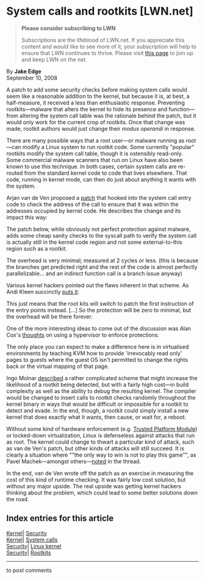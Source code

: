 # System calls and rootkits [LWN.net]

> **Please consider subscribing to LWN**
> 
> Subscriptions are the lifeblood of LWN.net. If you appreciate this content and would like to see more of it, your subscription will help to ensure that LWN continues to thrive. Please visit [this page](/Promo/nst-nag1/subscribe) to join up and keep LWN on the net. 

By **Jake Edge**  
September 10, 2008 

A patch to add some security checks before making system calls would seem like a reasonable addition to the kernel, but because it is, at best, a half-measure, it received a less than enthusiastic response. Preventing rootkits—malware that alters the kernel to hide its presence and function—from altering the system call table was the rationale behind the patch, but it would only work for the current crop of rootkits. Once that change was made, rootkit authors would just change their _modus operandi_ in response. 

There are many possible ways that a root user—or malware running as root—can modify a Linux system to run rootkit code. Some currently "popular" rootkits modify the system call table, though it is ostensibly read-only. Some commercial malware scanners that run on Linux have also been known to use this technique. In both cases, certain system calls are re-routed from the standard kernel code to code that lives elsewhere. That code, running in kernel mode, can then do just about anything it wants with the system. 

Arjan van de Ven proposed a [patch](http://lwn.net/Articles/296926/) that hooked into the system call entry code to check the address of the call to ensure that it was within the addresses occupied by kernel code. He describes the change and its impact this way: 

The patch below, while obviously not perfect protection against malware, adds some cheap sanity checks to the syscall path to verify the system call is actually still in the kernel code region and not some external-to-this region such as a rootkit. 

The overhead is very minimal; measured at 2 cycles or less. (this is because the branches get predicted right and the rest of the code is almost perfectly parallelizable... and an indirect function call is a branch issue anyway) 

Various kernel hackers pointed out the flaws inherent in that scheme. As Andi Kleen succinctly [puts it](/Articles/297628/): 

This just means that the root kits will switch to patch the first instruction of the entry points instead. [...] So the protection will be zero to minimal, but the overhead will be there forever. 

One of the more interesting ideas to come out of the discussion was Alan Cox's [thoughts](http://lwn.net/Articles/297622/) on using a hypervisor to enforce protections: 

The only place you can expect to make a difference here is in virtualised environments by teaching KVM how to provide 'irrevocably read only' pages to guests where the guest OS isn't permitted to change the rights back or the virtual mapping of that page. 

Ingo Molnar [described](/Articles/297631/) a rather complicated scheme that might increase the likelihood of a rootkit being detected, but with a fairly high cost—in build complexity as well as the ability to debug the resulting kernel. The compiler would be changed to insert calls to rootkit checks randomly throughout the kernel binary in ways that would be difficult or impossible for a rootkit to detect and evade. In the end, though, a rootkit could simply install a new kernel that does exactly what it wants, then cause, or wait for, a reboot. 

Without some kind of hardware enforcement (e.g. [Trusted Platform Module](http://en.wikipedia.org/wiki/Trusted_Platform_Module)) or locked-down virtualization, Linux is defenseless against attacks that run as root. The kernel could change to thwart a particular kind of attack, such as van de Ven's patch, but other kinds of attacks will still succeed. It is clearly a situation where ""the only way to win is not to play this game"", as Pavel Machek—amongst others—[noted](/Articles/297666/) in the thread. 

In the end, van de Ven wrote off the patch as an exercise in measuring the cost of this kind of runtime checking. It was fairly low cost solution, but without any major upside. The real upside was getting kernel hackers thinking about the problem, which could lead to some better solutions down the road. 

  
Index entries for this article  
---  
[Kernel](/Kernel/Index)| [Security](/Kernel/Index#Security)  
[Kernel](/Kernel/Index)| [System calls](/Kernel/Index#System_calls)  
[Security](/Security/Index/)| [Linux kernel](/Security/Index/#Linux_kernel)  
[Security](/Security/Index/)| [Rootkits](/Security/Index/#Rootkits)  
  


* * *

to post comments 
